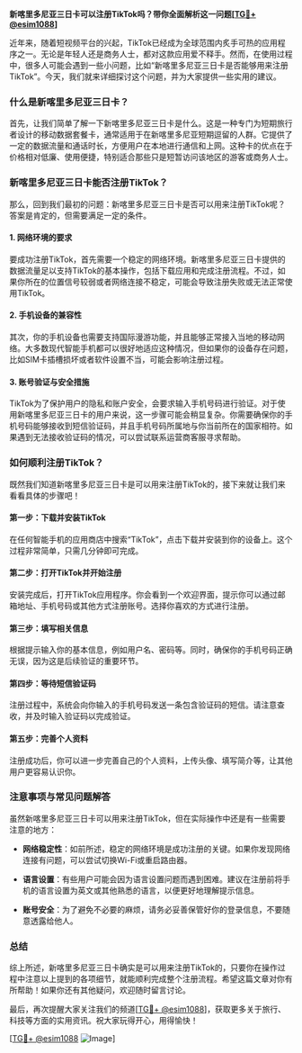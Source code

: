 **新喀里多尼亚三日卡可以注册TikTok吗？带你全面解析这一问题[[TG💪+ @esim1088](https://t.me/s/esim1088)]**

近年来，随着短视频平台的兴起，TikTok已经成为全球范围内炙手可热的应用程序之一。无论是年轻人还是商务人士，都对这款应用爱不释手。然而，在使用过程中，很多人可能会遇到一些小问题，比如“新喀里多尼亚三日卡是否能够用来注册TikTok”。今天，我们就来详细探讨这个问题，并为大家提供一些实用的建议。

### **什么是新喀里多尼亚三日卡？**

首先，让我们简单了解一下新喀里多尼亚三日卡是什么。这是一种专门为短期旅行者设计的移动数据套餐卡，通常适用于在新喀里多尼亚短期逗留的人群。它提供了一定的数据流量和通话时长，方便用户在本地进行通信和上网。这种卡的优点在于价格相对低廉、使用便捷，特别适合那些只是短暂访问该地区的游客或商务人士。

### **新喀里多尼亚三日卡能否注册TikTok？**

那么，回到我们最初的问题：新喀里多尼亚三日卡是否可以用来注册TikTok呢？答案是肯定的，但需要满足一定的条件。

#### **1. 网络环境的要求**
要成功注册TikTok，首先需要一个稳定的网络环境。新喀里多尼亚三日卡提供的数据流量足以支持TikTok的基本操作，包括下载应用和完成注册流程。不过，如果你所在的位置信号较弱或者网络连接不稳定，可能会导致注册失败或无法正常使用TikTok。

#### **2. 手机设备的兼容性**
其次，你的手机设备也需要支持国际漫游功能，并且能够正常接入当地的移动网络。大多数现代智能手机都可以很好地适应这种情况，但如果你的设备存在问题，比如SIM卡插槽损坏或者软件设置不当，可能会影响注册过程。

#### **3. 账号验证与安全措施**
TikTok为了保护用户的隐私和账户安全，会要求输入手机号码进行验证。对于使用新喀里多尼亚三日卡的用户来说，这一步骤可能会稍显复杂。你需要确保你的手机号码能够接收到短信验证码，并且手机号码所属地与你当前所在的国家相符。如果遇到无法接收验证码的情况，可以尝试联系运营商客服寻求帮助。

### **如何顺利注册TikTok？**

既然我们知道新喀里多尼亚三日卡是可以用来注册TikTok的，接下来就让我们来看看具体的步骤吧！

#### **第一步：下载并安装TikTok**
在任何智能手机的应用商店中搜索“TikTok”，点击下载并安装到你的设备上。这个过程非常简单，只需几分钟即可完成。

#### **第二步：打开TikTok并开始注册**
安装完成后，打开TikTok应用程序。你会看到一个欢迎界面，提示你可以通过邮箱地址、手机号码或其他方式注册账号。选择你喜欢的方式进行注册。

#### **第三步：填写相关信息**
根据提示输入你的基本信息，例如用户名、密码等。同时，确保你的手机号码正确无误，因为这是后续验证的重要环节。

#### **第四步：等待短信验证码**
注册过程中，系统会向你输入的手机号码发送一条包含验证码的短信。请注意查收，并及时输入验证码以完成验证。

#### **第五步：完善个人资料**
注册成功后，你可以进一步完善自己的个人资料，上传头像、填写简介等，让其他用户更容易认识你。

### **注意事项与常见问题解答**

虽然新喀里多尼亚三日卡可以用来注册TikTok，但在实际操作中还是有一些需要注意的地方：

- **网络稳定性**：如前所述，稳定的网络环境是成功注册的关键。如果你发现网络连接有问题，可以尝试切换Wi-Fi或重启路由器。
  
- **语言设置**：有些用户可能会因为语言设置问题而遇到困难。建议在注册前将手机的语言设置为英文或其他熟悉的语言，以便更好地理解提示信息。

- **账号安全**：为了避免不必要的麻烦，请务必妥善保管好你的登录信息，不要随意透露给他人。

### **总结**

综上所述，新喀里多尼亚三日卡确实是可以用来注册TikTok的，只要你在操作过程中注意以上提到的各项细节，就能顺利完成整个注册流程。希望这篇文章对你有所帮助！如果你还有其他疑问，欢迎随时留言讨论。

最后，再次提醒大家关注我们的频道[[TG💪+ @esim1088](https://t.me/s/esim1088)]，获取更多关于旅行、科技等方面的实用资讯。祝大家玩得开心，用得愉快！

[[TG💪+ @esim1088](https://t.me/s/esim1088) ![Image](https://i.postimg.cc/4NQfJmqS/Snipaste-2025-05-13-00-14-12.png)]